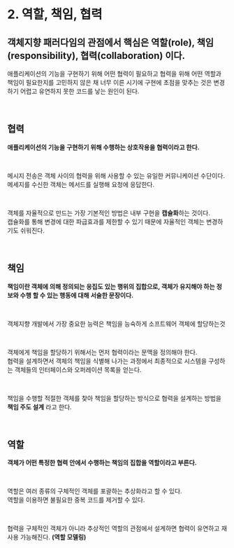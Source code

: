 # 2. 역할, 책임, 협력

## 객체지향 패러다임의 관점에서 핵심은 **역할(role)**, **책임(responsibility)**, **협력(collaboration)** 이다.
애플리케이션의 기능을 구현하기 위해 어떤 협력이 필요하고 협력을 위해 어떤 역할과 책임이 필요한지를 고민하지 않은 채 너무 이른 시기에 구현에 초점을 맞추는 것은 변경하기 어렵고 유연하지 못한 코드를 낳는 원인이 된다.

<br>

## 협력
**애플리케이션의 기능을 구현하기 위해 수행하는 상호작용을 협력이라고 한다.**

<br>

메시지 전송은 객체 사이의 협력을 위해 사용할 수 있는 유일한 커뮤니케이션 수단이다.<br>
메세지를 수신한 객체는 메서드를 실행해 요청에 응답한다.

<br>

객체를 자율적으로 만드는 가장 기본적인 방법은 내부 구현을 **캡슐화**하는 것이다.<br>
캡슐화를 통해 변경에 대한 파급효과를 제한할 수 있기 때문에 자율적인 객체는 변경하기도 쉬워진다.

<br>

## 책임
**책임이란 객체에 의해 정의되는 응집도 있는 행위의 집합으로, 객체가 유지해야 하는 정보와 수행 할 수 있는 행동에 대해 서술한 문장이다.**

<br>

객체지향 개발에서 가장 중요한 능력은 책임을 능숙하게 소프트웨어 객체에 할당하는것

<br>

객체에게 책임을 할당하기 위해서는 먼저 협력이라는 문맥을 정의해야 한다.<br>
협력을 설계하면서 객체의 책임을 식별해 나가는 과정에서 최종적으로 시스템을 구성하는 객체들의 인터페이스와 오퍼레이션 목록을 얻는다.

<br>

책임을 수행할 적절한 객체를 찾아 책임을 할당하는 방식으로 협력을 설계하는 방법을 **책임 주도 설계** 라고 한다.

<br>

## 역할
**객체가 어떤 특정한 협력 안에서 수행하는 책임의 집합을 역할이라고 부른다.**

<br>

역할은 여러 종류의 구체적인 객체를 포괄하는 추상화라고 할 수 있다.<br>
역할을 이용하면 불필요한 중복 코드를 제거할 수 있다.

<br>

협력을 구체적인 객체가 아니라 추상적인 역할의 관점에서 설계하면 협력이 유연하고 재사용 가능해진다. **(역할 모델링)**
